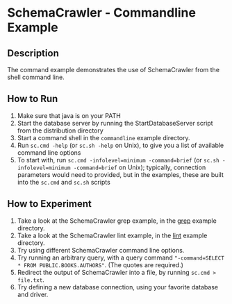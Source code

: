 # SchemaCrawler - Commandline Example

## Description
The command example demonstrates the use of SchemaCrawler from the shell command line.

## How to Run
1. Make sure that java is on your PATH
2. Start the database server by running the StartDatabaseServer script from the distribution directory 
3. Start a command shell in the `commandline` example directory. 
4. Run `sc.cmd -help` (or `sc.sh -help` on Unix), to give you a list of available command line options 
5. To start with, run `sc.cmd -infolevel=minimum -command=brief` (or `sc.sh -infolevel=minimum -command=brief` on Unix); 
typically, connection parameters would need to provided, but in the examples, these are built into the `sc.cmd` and `sc.sh` scripts 

## How to Experiment
1. Take a look at the SchemaCrawler grep example, in the [grep](../grep/grep-readme.html) example directory. 
2. Take a look at the SchemaCrawler lint example, in the [lint](../lint/lint-readme.html) example directory. 
3. Try using different SchemaCrawler command line options.
4. Try running an arbitrary query, with a query command `"-command=SELECT * FROM PUBLIC.BOOKS.AUTHORS"`. 
   (The quotes are required.) 
5. Redirect the output of SchemaCrawler into a file, by running `sc.cmd > file.txt`. 
6. Try defining a new database connection, using your favorite database and driver. 
